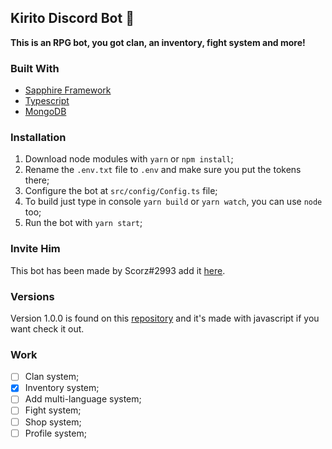 ## Kirito Discord Bot 🤖
**This is an RPG bot, you got clan, an inventory, fight system and more!**

### Built With
* [Sapphire Framework](https://www.sapphirejs.dev/)
* [Typescript](https://www.typescriptlang.org/)
* [MongoDB](https://www.mongodb.com/)

### Installation

1. Download node modules with `yarn` or `npm install`;
2. Rename the `.env.txt` file to `.env` and make sure you put the tokens there; 
3. Configure the bot at `src/config/Config.ts` file;
4. To build just type in console `yarn build` or `yarn watch`, you can use `node` too;
5. Run the bot with `yarn start`;

### Invite Him
This bot has been made by Scorz#2993 add it [here](https://discord.com/api/oauth2/authorize?client_id=851514463781781545&permissions=2147483648&scope=bot).

### Versions

Version 1.0.0 is found on this [repository](https://github.com/GitScorz/kirito-bot) and it's made with javascript if you want check it out.

### Work
- [ ] Clan system;
- [x] Inventory system;
- [ ] Add multi-language system;
- [ ] Fight system;
- [ ] Shop system;
- [ ] Profile system;
